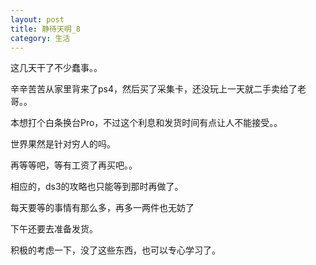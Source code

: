 ```yaml
---
layout: post
title: 静待天明_8
category: 生活
---
```

这几天干了不少蠢事。。

辛辛苦苦从家里背来了ps4，然后买了采集卡，还没玩上一天就二手卖给了老哥。。

本想打个白条换台Pro，不过这个利息和发货时间有点让人不能接受。。

世界果然是针对穷人的吗。

再等等吧，等有工资了再买吧。。

相应的，ds3的攻略也只能等到那时再做了。

每天要等的事情有那么多，再多一两件也无妨了

下午还要去准备发货。

积极的考虑一下，没了这些东西，也可以专心学习了。


